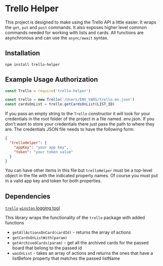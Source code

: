 # Trello Helper

This project is designed to make using the Trello API a little easier. It wraps the `get`, `put` and `post`
commands. It also exposes higher level common commands needed for working with lists and cards. All functions are asynchronous and can use the `async/await` syntax.

## Installation

`npm install trello-helper`

## Example Usage Authorization
```javascript
const Trello = require('trello-helper')

const trello = new Trello('/Users/ENV_VARS/trello.en.json') 
const cardsOnList = trello.getCardsOnList(LIST_ID)
```
If you pass an empty string to the `Trello` constructor it will look for your credentials in the root folder of the project in a file named .env.json. If you don't want to store your credentials there just pass the path to where they are. The credentials JSON file needs to have the following form:

```JSON
{
  "trelloHelper": {
    "appKey": "your app key",
    "token": "your token value"
  }
}
```

You can have other items in this file but `trelloHelper` must be a top-level object in the file with the indicated property names. Of course you must put in a valid app key and token for both properties.  

## Dependencies

[`trello`](https://www.npmjs.com/package/trello) 
[`winston` logging tool](https://www.npmjs.com/package/winston)

This library wraps the functionality of the `trello` package with added functions

- `getAllActionsOnCard(cardId)` - returns the array of actions
- `getCardsOnListWith(param)` 
- `getArchivedCards(param)` - get all the archived cards for the passed board that belong to the passed id
- `wasOnList` - takes an array of actions and returns the ones that have a listBefore property that matches the passed listName
